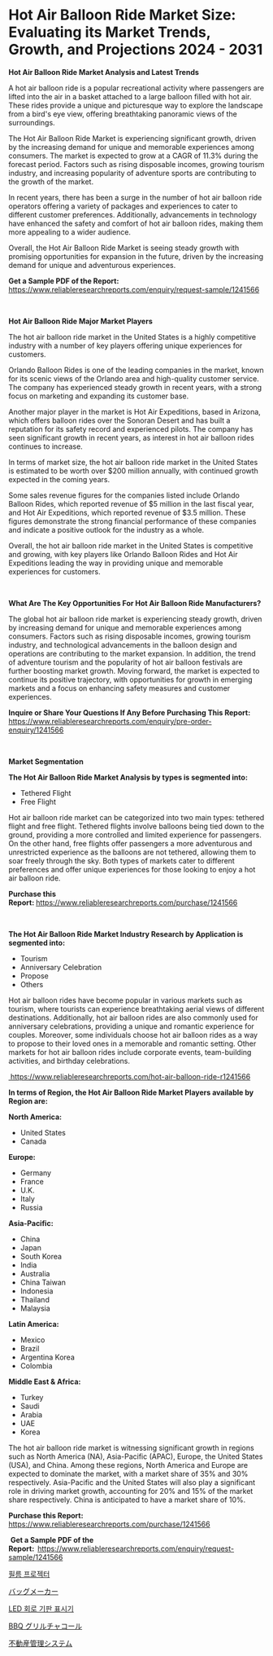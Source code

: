 <p><h1>Hot Air Balloon Ride Market Size: Evaluating its Market Trends, Growth, and Projections 2024 - 2031</h1></p><p><strong>Hot Air Balloon Ride Market Analysis and Latest Trends</strong></p>
<p><p>A hot air balloon ride is a popular recreational activity where passengers are lifted into the air in a basket attached to a large balloon filled with hot air. These rides provide a unique and picturesque way to explore the landscape from a bird's eye view, offering breathtaking panoramic views of the surroundings.</p><p>The Hot Air Balloon Ride Market is experiencing significant growth, driven by the increasing demand for unique and memorable experiences among consumers. The market is expected to grow at a CAGR of 11.3% during the forecast period. Factors such as rising disposable incomes, growing tourism industry, and increasing popularity of adventure sports are contributing to the growth of the market.</p><p>In recent years, there has been a surge in the number of hot air balloon ride operators offering a variety of packages and experiences to cater to different customer preferences. Additionally, advancements in technology have enhanced the safety and comfort of hot air balloon rides, making them more appealing to a wider audience.</p><p>Overall, the Hot Air Balloon Ride Market is seeing steady growth with promising opportunities for expansion in the future, driven by the increasing demand for unique and adventurous experiences.</p></p>
<p><strong>Get a Sample PDF of the Report:&nbsp;</strong> <a href="https://www.reliableresearchreports.com/enquiry/request-sample/1241566">https://www.reliableresearchreports.com/enquiry/request-sample/1241566</a></p>
<p>&nbsp;</p>
<p><strong>Hot Air Balloon Ride Major Market Players</strong></p>
<p><p>The hot air balloon ride market in the United States is a highly competitive industry with a number of key players offering unique experiences for customers. </p><p>Orlando Balloon Rides is one of the leading companies in the market, known for its scenic views of the Orlando area and high-quality customer service. The company has experienced steady growth in recent years, with a strong focus on marketing and expanding its customer base. </p><p>Another major player in the market is Hot Air Expeditions, based in Arizona, which offers balloon rides over the Sonoran Desert and has built a reputation for its safety record and experienced pilots. The company has seen significant growth in recent years, as interest in hot air balloon rides continues to increase. </p><p>In terms of market size, the hot air balloon ride market in the United States is estimated to be worth over $200 million annually, with continued growth expected in the coming years. </p><p>Some sales revenue figures for the companies listed include Orlando Balloon Rides, which reported revenue of $5 million in the last fiscal year, and Hot Air Expeditions, which reported revenue of $3.5 million. These figures demonstrate the strong financial performance of these companies and indicate a positive outlook for the industry as a whole. </p><p>Overall, the hot air balloon ride market in the United States is competitive and growing, with key players like Orlando Balloon Rides and Hot Air Expeditions leading the way in providing unique and memorable experiences for customers.</p></p>
<p>&nbsp;</p>
<p><strong>What Are The Key Opportunities For Hot Air Balloon Ride Manufacturers?</strong></p>
<p><p>The global hot air balloon ride market is experiencing steady growth, driven by increasing demand for unique and memorable experiences among consumers. Factors such as rising disposable incomes, growing tourism industry, and technological advancements in the balloon design and operations are contributing to the market expansion. In addition, the trend of adventure tourism and the popularity of hot air balloon festivals are further boosting market growth. Moving forward, the market is expected to continue its positive trajectory, with opportunities for growth in emerging markets and a focus on enhancing safety measures and customer experiences.</p></p>
<p><strong>Inquire or Share Your Questions If Any Before Purchasing This Report:</strong> <a href="https://www.reliableresearchreports.com/enquiry/pre-order-enquiry/1241566">https://www.reliableresearchreports.com/enquiry/pre-order-enquiry/1241566</a></p>
<p>&nbsp;</p>
<p><strong>Market Segmentation</strong></p>
<p><strong>The Hot Air Balloon Ride Market Analysis by types is segmented into:</strong></p>
<p><ul><li>Tethered Flight</li><li>Free Flight</li></ul></p>
<p><p>Hot air balloon ride market can be categorized into two main types: tethered flight and free flight. Tethered flights involve balloons being tied down to the ground, providing a more controlled and limited experience for passengers. On the other hand, free flights offer passengers a more adventurous and unrestricted experience as the balloons are not tethered, allowing them to soar freely through the sky. Both types of markets cater to different preferences and offer unique experiences for those looking to enjoy a hot air balloon ride.</p></p>
<p><strong>Purchase this Report:&nbsp;</strong><a href="https://www.reliableresearchreports.com/purchase/1241566">https://www.reliableresearchreports.com/purchase/1241566</a></p>
<p>&nbsp;</p>
<p><strong>The Hot Air Balloon Ride Market Industry Research by Application is segmented into:</strong></p>
<p><ul><li>Tourism</li><li>Anniversary Celebration</li><li>Propose</li><li>Others</li></ul></p>
<p><p>Hot air balloon rides have become popular in various markets such as tourism, where tourists can experience breathtaking aerial views of different destinations. Additionally, hot air balloon rides are also commonly used for anniversary celebrations, providing a unique and romantic experience for couples. Moreover, some individuals choose hot air balloon rides as a way to propose to their loved ones in a memorable and romantic setting. Other markets for hot air balloon rides include corporate events, team-building activities, and birthday celebrations.</p></p>
<p><a href="https://www.reliableresearchreports.com/hot-air-balloon-ride-r1241566">&nbsp;https://www.reliableresearchreports.com/hot-air-balloon-ride-r1241566</a></p>
<p><strong>In terms of Region, the Hot Air Balloon Ride Market Players available by Region are:</strong></p>
<p>
    <p> <strong> North America: </strong>
        <ul>
            <li>United States</li>
            <li>Canada</li>
        </ul>
        </p> 
    <p> <strong> Europe: </strong>
        <ul>
            <li>Germany</li>
            <li>France</li>
            <li>U.K.</li>
            <li>Italy</li>
            <li>Russia</li>
        </ul>
        </p> 
    <p> <strong> Asia-Pacific: </strong>
        <ul>
            <li>China</li>
            <li>Japan</li>
            <li>South Korea</li>
            <li>India</li>
            <li>Australia</li>
            <li>China Taiwan</li>
            <li>Indonesia</li>
            <li>Thailand</li>
            <li>Malaysia</li>
        </ul>
        </p> 
    <p> <strong> Latin America: </strong>
        <ul>
            <li>Mexico</li>
            <li>Brazil</li>
            <li>Argentina Korea</li>
            <li>Colombia</li>
        </ul>
        </p> 
    <p> <strong> Middle East & Africa: </strong>
        <ul>
            <li>Turkey</li>
            <li>Saudi</li>
            <li>Arabia</li>
            <li>UAE</li>
            <li>Korea</li>
        </ul>
    </p>
    </p>
<p><p>The hot air balloon ride market is witnessing significant growth in regions such as North America (NA), Asia-Pacific (APAC), Europe, the United States (USA), and China. Among these regions, North America and Europe are expected to dominate the market, with a market share of 35% and 30% respectively. Asia-Pacific and the United States will also play a significant role in driving market growth, accounting for 20% and 15% of the market share respectively. China is anticipated to have a market share of 10%.</p></p>
<p><strong>Purchase this Report: </strong><a href="https://www.reliableresearchreports.com/purchase/1241566">https://www.reliableresearchreports.com/purchase/1241566</a></p>
<p>&nbsp;<strong>Get a Sample PDF of the Report:&nbsp;&nbsp;</strong><a href="https://www.reliableresearchreports.com/enquiry/request-sample/1241566">https://www.reliableresearchreports.com/enquiry/request-sample/1241566</a></p>
<p><strong></strong></p>
<p><p><a href="https://medium.com/@carlosrtzkzhj/%ED%95%84%EB%A6%84-%ED%94%84%EB%A1%9C%EC%A0%9D%ED%84%B0-%EC%8B%9C%EC%9E%A5-%EA%B7%9C%EB%AA%A8%EB%8A%94-%EA%B8%80%EB%A1%9C%EB%B2%8C-%EC%82%B0%EC%97%85%EC%97%90%EC%84%9C-%EC%B5%9C%EC%A0%81%EC%9D%98-%EB%A7%88%EC%BC%80%ED%8C%85-%EC%B1%84%EB%84%90%EC%9D%84-%EB%B3%B4%EC%97%AC%EC%A4%8D%EB%8B%88%EB%8B%A4-716209006bb2">필름 프로젝터</a></p><p><a href="https://github.com/schmahlson/Market-Research-Report-List-1/blob/main/254675213467.md">バッグメーカー</a></p><p><a href="https://medium.com/@honeypie6456/2024-2031-%EB%85%84%EA%B9%8C%EC%A7%80-%EC%98%88%EC%83%81%EB%90%98%EB%8A%94-led-%ED%9A%8C%EB%A1%9C-%EA%B8%B0%ED%8C%90-%EC%9D%B8%EB%94%94%EC%BC%80%EC%9D%B4%ED%84%B0-%EC%8B%9C%EC%9E%A5-%EB%8F%99%ED%96%A5-%EB%B0%8F-%EC%8B%9C%EC%9E%A5-%EB%B6%84%EC%84%9D-04dc7d5523d0">LED 회로 기판 표시기</a></p><p><a href="https://github.com/TerrellConn/Market-Research-Report-List-1/blob/main/544326113468.md">BBQ グリルチャコール</a></p><p><a href="https://medium.com/@bulahhamill28/%E4%B8%8D%E5%8B%95%E7%94%A3%E7%AE%A1%E7%90%86%E3%82%B7%E3%82%B9%E3%83%86%E3%83%A0%E5%B8%82%E5%A0%B4%E3%81%AE%E3%82%A4%E3%83%B3%E3%82%B5%E3%82%A4%E3%83%88-%E5%B8%82%E5%A0%B4%E3%83%88%E3%83%AC%E3%83%B3%E3%83%89-%E6%88%90%E9%95%B7-2024%E5%B9%B4%E3%81%8B%E3%82%892031%E5%B9%B4%E3%81%BE%E3%81%A7%E3%81%AE%E4%BA%88%E6%B8%AC-66fb88412815">不動産管理システム</a></p></p>